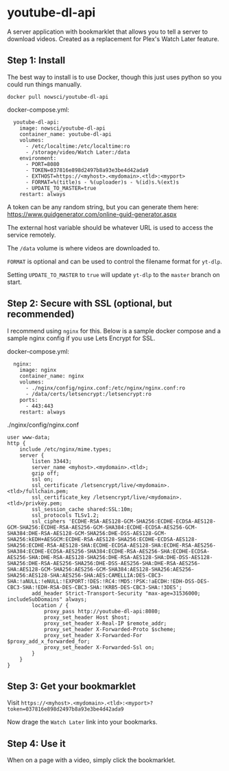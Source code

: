 # youtube-dl-api
A server application with bookmarklet that allows you to tell a server to download videos. Created as a replacement for Plex's Watch Later feature.

## Step 1: Install
The best way to install is to use Docker, though this just uses python so you could run things manually.
```
docker pull nowsci/youtube-dl-api
```

docker-compose.yml:
```
  youtube-dl-api:
    image: nowsci/youtube-dl-api
    container_name: youtube-dl-api
    volumes:
      - /etc/localtime:/etc/localtime:ro
      - /storage/video/Watch Later:/data
    environment:
      - PORT=8080
      - TOKEN=037816e898d2497b8a93e3be4d42ada9
      - EXTHOST=https://<myhost>.<mydomain>.<tld>:<myport>
      - FORMAT=%(title)s - %(uploader)s - %(id)s.%(ext)s
      - UPDATE_TO_MASTER=true
    restart: always
```

A token can be any random string, but you can generate them here: https://www.guidgenerator.com/online-guid-generator.aspx

The external host variable should be whatever URL is used to access the service remotely.

The `/data` volume is where videos are downloaded to.

`FORMAT` is optional and can be used to control the filename format for `yt-dlp`.

Setting `UPDATE_TO_MASTER` to `true` will update `yt-dlp` to the `master` branch on start.

## Step 2: Secure with SSL (optional, but recommended)
I recommend using `nginx` for this. Below is a sample docker compose and a sample nginx config if you use Lets Encrypt for SSL.

docker-compose.yml:
```
  nginx:
    image: nginx
    container_name: nginx
    volumes:
      - ./nginx/config/nginx.conf:/etc/nginx/nginx.conf:ro
      - /data/certs/letsencrypt:/letsencrypt:ro
    ports:
      - 443:443
    restart: always
```

./nginx/config/nginx.conf
```
user www-data;
http {
	include /etc/nginx/mime.types;
	server {
		listen 33443;
		server_name <myhost>.<mydomain>.<tld>;
		gzip off;
		ssl on;
		ssl_certificate /letsencrypt/live/<mydomain>.<tld>/fullchain.pem;
		ssl_certificate_key /letsencrypt/live/<mydomain>.<tld>/privkey.pem;
		ssl_session_cache shared:SSL:10m;
		ssl_protocols TLSv1.2;
		ssl_ciphers 'ECDHE-RSA-AES128-GCM-SHA256:ECDHE-ECDSA-AES128-GCM-SHA256:ECDHE-RSA-AES256-GCM-SHA384:ECDHE-ECDSA-AES256-GCM-SHA384:DHE-RSA-AES128-GCM-SHA256:DHE-DSS-AES128-GCM-SHA256:kEDH+AESGCM:ECDHE-RSA-AES128-SHA256:ECDHE-ECDSA-AES128-SHA256:ECDHE-RSA-AES128-SHA:ECDHE-ECDSA-AES128-SHA:ECDHE-RSA-AES256-SHA384:ECDHE-ECDSA-AES256-SHA384:ECDHE-RSA-AES256-SHA:ECDHE-ECDSA-AES256-SHA:DHE-RSA-AES128-SHA256:DHE-RSA-AES128-SHA:DHE-DSS-AES128-SHA256:DHE-RSA-AES256-SHA256:DHE-DSS-AES256-SHA:DHE-RSA-AES256-SHA:AES128-GCM-SHA256:AES256-GCM-SHA384:AES128-SHA256:AES256-SHA256:AES128-SHA:AES256-SHA:AES:CAMELLIA:DES-CBC3-SHA:!aNULL:!eNULL:!EXPORT:!DES:!RC4:!MD5:!PSK:!aECDH:!EDH-DSS-DES-CBC3-SHA:!EDH-RSA-DES-CBC3-SHA:!KRB5-DES-CBC3-SHA:!3DES';
		add_header Strict-Transport-Security "max-age=31536000; includeSubDomains" always;
		location / {
			proxy_pass http://youtube-dl-api:8080;
			proxy_set_header Host $host;
			proxy_set_header X-Real-IP $remote_addr;
			proxy_set_header X-Forwarded-Proto $scheme;
			proxy_set_header X-Forwarded-For $proxy_add_x_forwarded_for;
			proxy_set_header X-Forwarded-Ssl on;
		}
	}
}
```

## Step 3: Get your bookmarklet
Visit `https://<myhost>.<mydomain>.<tld>:<myport>?token=037816e898d2497b8a93e3be4d42ada9`

Now drage the `Watch Later` link into your bookmarks.

## Step 4: Use it
When on a page with a video, simply click the bookmarklet.
